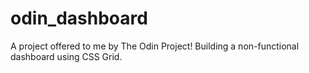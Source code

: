 # odin_dashboard
A project offered to me by The Odin Project! Building a non-functional dashboard using CSS Grid.
